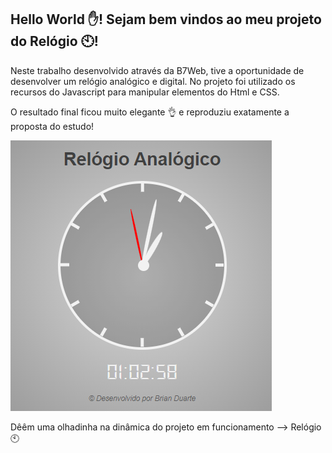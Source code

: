 <h2> Hello World ✋! Sejam bem vindos ao meu projeto do Relógio 🕙! </h2>


Neste trabalho desenvolvido através da B7Web, tive a oportunidade de desenvolver um relógio analógico e digital. No projeto foi utilizado os recursos do Javascript para manipular elementos do Html e CSS.

O resultado final ficou muito elegante 👌 e reproduziu exatamente a proposta do estudo!

<img src="relogio.PNG" alt="relogio">


Dêêm uma olhadinha na dinâmica do projeto em funcionamento -->  Relógio 🕙

